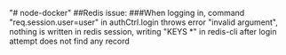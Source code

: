 "# node-docker"
##Redis issue:
###When logging in, command "req.session.user=user" in authCtrl.login throws error "invalid argument", nothing is written in redis session, writing "KEYS \*" in redis-cli after login attempt does not find any record
